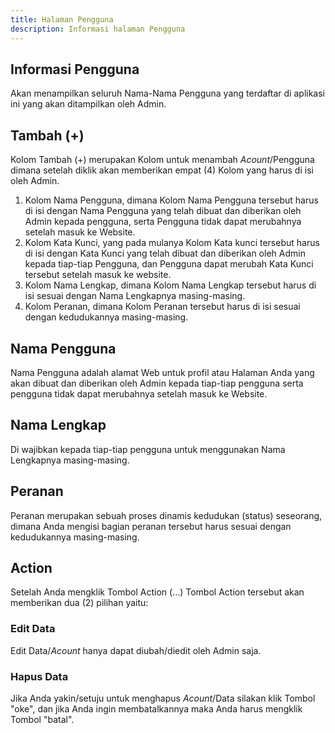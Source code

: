 ```yaml
---
title: Halaman Pengguna
description: Informasi halaman Pengguna
---
```


## Informasi Pengguna
Akan menampilkan seluruh Nama-Nama Pengguna yang terdaftar di aplikasi ini yang akan ditampilkan oleh Admin. 

## Tambah (+)
Kolom Tambah (+) merupakan Kolom untuk menambah *Acount*/Pengguna dimana setelah diklik akan memberikan empat (4) Kolom yang harus di isi oleh Admin.
1. Kolom Nama Pengguna, dimana Kolom Nama Pengguna tersebut harus di isi dengan Nama Pengguna yang telah dibuat dan diberikan oleh Admin kepada pengguna, serta Pengguna tidak dapat merubahnya setelah masuk ke Website.
1. Kolom Kata Kunci, yang pada mulanya Kolom Kata kunci tersebut harus di isi dengan Kata Kunci yang telah dibuat dan diberikan oleh Admin kepada tiap-tiap Pengguna, dan Pengguna dapat merubah Kata Kunci tersebut setelah masuk ke website.
1. Kolom Nama Lengkap, dimana Kolom Nama Lengkap tersebut harus di isi sesuai dengan Nama Lengkapnya masing-masing.
1. Kolom Peranan, dimana Kolom Peranan tersebut harus di isi sesuai dengan kedudukannya masing-masing.

## Nama Pengguna
Nama Pengguna adalah alamat Web untuk profil atau Halaman Anda yang akan dibuat dan diberikan oleh Admin kepada tiap-tiap pengguna serta pengguna tidak dapat merubahnya setelah masuk ke Website. 

## Nama Lengkap
Di wajibkan kepada tiap-tiap pengguna untuk menggunakan Nama Lengkapnya masing-masing.

## Peranan
Peranan merupakan sebuah proses dinamis kedudukan (status) seseorang, dimana Anda mengisi bagian peranan tersebut harus sesuai dengan kedudukannya masing-masing. 

## Action
Setelah Anda mengklik Tombol Action (...) Tombol Action tersebut akan memberikan dua (2) pilihan yaitu:

### Edit Data
Edit Data/*Acount* hanya dapat diubah/diedit oleh Admin saja.

### Hapus Data
Jika Anda yakin/setuju untuk menghapus *Acount*/Data silakan klik Tombol "oke", dan jika Anda ingin membatalkannya maka Anda harus mengklik Tombol "batal".
